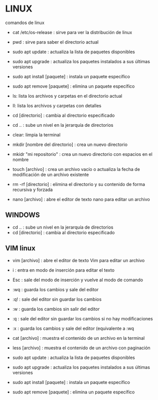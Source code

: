# LINUX

 comandos de linux

- cat /etc/os-release : sirve para ver la distribución de linux

- pwd : sirve para saber el directorio actual

- sudo apt update : actualiza la lista de paquetes disponibles
- sudo apt upgrade : actualiza los paquetes instalados a sus últimas versiones
- sudo apt install [paquete] : instala un paquete específico
- sudo apt remove [paquete] : elimina un paquete específico

- ls: lista los archivos y carpetas en el directorio actual
- ll: lista los archivos y carpetas con detalles

- cd [directorio] : cambia al directorio especificado
- cd .. : sube un nivel en la jerarquía de directorios

- clear: limpia la terminal

- mkdir [nombre del directorio] : crea un nuevo directorio
- mkidr "mi repositorio" : crea un nuevo directorio con espacios en el nombre
- touch [archivo] : crea un archivo vacío o actualiza la fecha de modificación de un archivo existente

- rm -rf [directorio] : elimina el directorio y su contenido de forma recursiva y forzada

- nano [archivo] : abre el editor de texto nano para editar un archivo

## WINDOWS

- cd .. : sube un nivel en la jerarquía de directorios
- cd [directorio] : cambia al directorio especificado

## VIM linux

- vim [archivo] : abre el editor de texto Vim para editar un archivo
- i : entra en modo de inserción para editar el texto
- Esc : sale del modo de inserción y vuelve al modo de comando
- :wq : guarda los cambios y sale del editor
- :q! : sale del editor sin guardar los cambios
- :w : guarda los cambios sin salir del editor
- :q : sale del editor sin guardar los cambios si no hay modificaciones
- :x : guarda los cambios y sale del editor (equivalente a :wq

- cat [archivo] : muestra el contenido de un archivo en la terminal
- less [archivo] : muestra el contenido de un archivo con paginación

- sudo apt update : actualiza la lista de paquetes disponibles
- sudo apt upgrade : actualiza los paquetes instalados a sus últimas versiones
- sudo apt install [paquete] : instala un paquete específico
- sudo apt remove [paquete] : elimina un paquete específico
